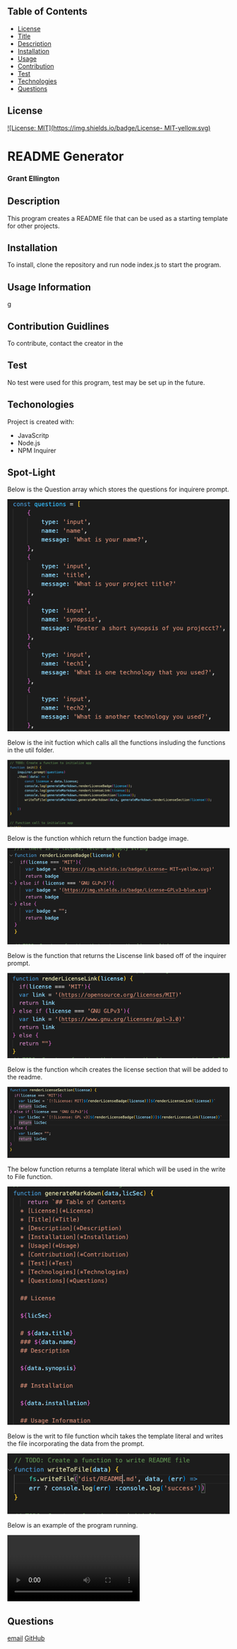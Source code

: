 ## Table of Contents
  * [License](*License)
  * [Title](*Title)
  * [Description](*Description)
  * [Installation](*Installation)
  * [Usage](*Usage)
  * [Contribution](*Contribution)
  * [Test](*Test)
  * [Technologies](*Technologies)
  * [Questions](*Questions)
  
  ## License
  
  [![License: MIT](https://img.shields.io/badge/License- MIT-yellow.svg)](https://opensource.org/licenses/MIT)

  # README Generator
  ### Grant Ellington
  ## Description
  This program creates a README file that can be used as a starting template for other projects.
  
  ## Installation
  To install, clone the repository and run node index.js to start the program.

  
  ## Usage Information
  
  g
  
  ## Contribution Guidlines
  
  To contribute, contact the creator in the 
  
  ## Test
  No test were used for this program, test may be set up in the future.
  
  
  ## Techonologies
  Project is created with:
  * JavaScritp
  * Node.js
  * NPM Inquirer
  
  ## Spot-Light
  
  Below is the Question array which stores the questions for inquirere prompt.

  ![questions](./img/questions.png)

  Below is the init fuction which calls all the functions insluding the functions in the util folder.

  ![init](./img/init.png)

  Below is the function whhich return the function badge image.

  ![renderLicenseBadge](./img/renderLicensebadge.png)

  Below is the function that returns the Liscense link based off of the inquirer prompt.

  ![renderLicenselink](./img/renderLicenseLink.png)

  Below is the function whcih creates the license section that will be added to the readme.

  ![renderLicenseSection](./img/renderLicenseSection.png)

  The below function returns a template literal which will be used in the write to File function.

  ![generatMarkdown](./img/generateMarkdown.png)

  Below is the writ to file function whcih takes the template literal and writes the file incorporating the data from the prompt.

  ![writeToFile](./img/writeToFile.png)

  Below is an example of the program running.

  ![example video](./img/Readmegeneratorxbit.mov)
  ## Questions
  
  [email](gellingtonem6@gmail.com)
  [GitHub](https://github.com/Grant-Ellington)
